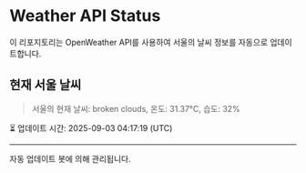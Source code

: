 
# Weather API Status

이 리포지토리는 OpenWeather API를 사용하여 서울의 날씨 정보를 자동으로 업데이트합니다.

## 현재 서울 날씨
> 서울의 현재 날씨: broken clouds, 온도: 31.37°C, 습도: 32%

⏳ 업데이트 시간: 2025-09-03 04:17:19 (UTC)

---
자동 업데이트 봇에 의해 관리됩니다.
